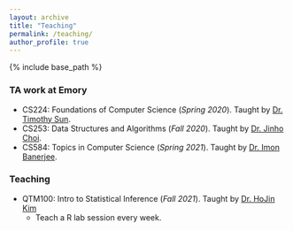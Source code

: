```yaml
---
layout: archive
title: "Teaching"
permalink: /teaching/
author_profile: true
---
```


{% include base_path %}

### TA work at Emory
- CS224: Foundations of Computer Science (*Spring 2020*). Taught by [Dr. Timothy Sun](http://www.cs.columbia.edu/~tim/).
- CS253: Data Structures and Algorithms (*Fall 2020*). Taught by [Dr. Jinho Choi](http://www.mathcs.emory.edu/~choi/home.html).
- CS584: Topics in Computer Science (*Spring 2021*). Taught by [Dr. Imon Banerjee](https://sites.google.com/stanford.edu/imon-banerjee-stanford/home).

### Teaching
- QTM100: Intro to Statistical Inference (*Fall 2021*). Taught by [Dr. HoJin Kim](http://quantitative.emory.edu/people/bios/kim-hojin.html)
    - Teach a R lab session every week.
